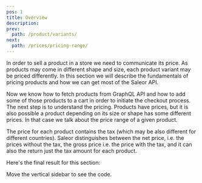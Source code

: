 ```yaml
---
pos: 1
title: Overview 
description: 
prev:
  path: /product/variants/
next:
  path: /prices/pricing-range/
---
```


In order to sell a product in a store we need to communicate its price. As products may come in different shape and size, each product variant may be priced differently. In this section we will describe the fundamentals of pricing products and how we can get most of the Saleor API.

Now we know how to fetch products from GraphQL API and how to add some of those products to a cart in order to initiate the checkout process. The next step is to understand the pricing. Products have prices, but it is also possible a product depending on its size or shape has some different prices. In that case we talk about the price range of a given product. 

The price for each product contains the tax (which may be also different for different countries). Saleor distinguishes between the net price, i.e. the prices without the tax, the gross price i.e. the price with the tax, and it can also the return just the tax amount for each product. 

Here's the final result for this section:

<Codesandbox slug="github/saleor/tutorial-walkthrough/tree/pricing-range" />

Move the vertical sidebar to see the code.